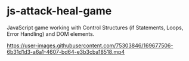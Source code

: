 # js-attack-heal-game

JavaScript game working with Control Structures (if Statements, Loops, Error Handling) and DOM elements. 


https://user-images.githubusercontent.com/75303846/169677506-6b31d1d3-a6a1-4607-bd64-e3b3cba18518.mp4

